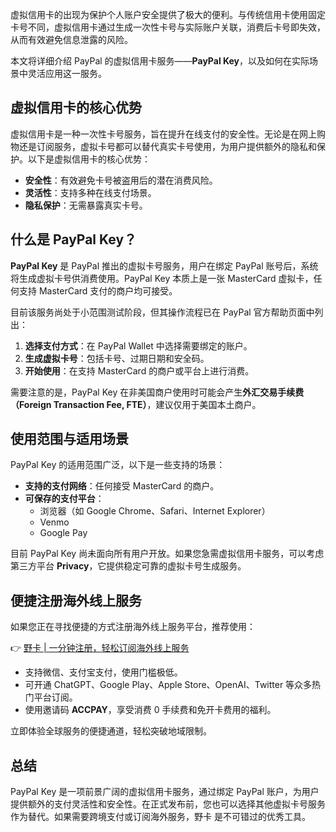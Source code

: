 虚拟信用卡的出现为保护个人账户安全提供了极大的便利。与传统信用卡使用固定卡号不同，虚拟信用卡通过生成一次性卡号与实际账户关联，消费后卡号即失效，从而有效避免信息泄露的风险。

本文将详细介绍 PayPal 的虚拟信用卡服务——**PayPal Key**，以及如何在实际场景中灵活应用这一服务。

## 虚拟信用卡的核心优势

虚拟信用卡是一种一次性卡号服务，旨在提升在线支付的安全性。无论是在网上购物还是订阅服务，虚拟卡号都可以替代真实卡号使用，为用户提供额外的隐私和保护。以下是虚拟信用卡的核心优势：

- **安全性**：有效避免卡号被盗用后的潜在消费风险。
- **灵活性**：支持多种在线支付场景。
- **隐私保护**：无需暴露真实卡号。

## 什么是 PayPal Key？

**PayPal Key** 是 PayPal 推出的虚拟卡号服务，用户在绑定 PayPal 账号后，系统将生成虚拟卡号供消费使用。PayPal Key 本质上是一张 MasterCard 虚拟卡，任何支持 MasterCard 支付的商户均可接受。

目前该服务尚处于小范围测试阶段，但其操作流程已在 PayPal 官方帮助页面中列出：

1. **选择支付方式**：在 PayPal Wallet 中选择需要绑定的账户。
2. **生成虚拟卡号**：包括卡号、过期日期和安全码。
3. **开始使用**：在支持 MasterCard 的商户或平台上进行消费。

需要注意的是，PayPal Key 在非美国商户使用时可能会产生**外汇交易手续费（Foreign Transaction Fee, FTE）**，建议仅用于美国本土商户。

## 使用范围与适用场景

PayPal Key 的适用范围广泛，以下是一些支持的场景：

- **支持的支付网络**：任何接受 MasterCard 的商户。
- **可保存的支付平台**：
  - 浏览器（如 Google Chrome、Safari、Internet Explorer）
  - Venmo
  - Google Pay

目前 PayPal Key 尚未面向所有用户开放。如果您急需虚拟信用卡服务，可以考虑第三方平台 **Privacy**，它提供稳定可靠的虚拟卡号生成服务。

## 便捷注册海外线上服务

如果您正在寻找便捷的方式注册海外线上服务平台，推荐使用：

👉 [野卡 | 一分钟注册，轻松订阅海外线上服务](https://bit.ly/bewildcard)

- 支持微信、支付宝支付，使用门槛极低。
- 可开通 ChatGPT、Google Play、Apple Store、OpenAI、Twitter 等众多热门平台订阅。
- 使用邀请码 **ACCPAY**，享受消费 0 手续费和免开卡费用的福利。

立即体验全球服务的便捷通道，轻松突破地域限制。

## 总结

PayPal Key 是一项前景广阔的虚拟信用卡服务，通过绑定 PayPal 账户，为用户提供额外的支付灵活性和安全性。在正式发布前，您也可以选择其他虚拟卡号服务作为替代。如果需要跨境支付或订阅海外服务，野卡 是不可错过的优秀工具。